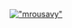 <p align="right" height="15">
  <img height="15" src="https://visitor-badge.glitch.me/badge?page_id=mrousavy.profile" />
</p>

<p align="center">
  <a href="https://mrousavy.github.io">
    <img src="https://github.com/mrousavy/mrousavy/raw/master/img/aesthetic-subtitle.png" alt="&quot;mrousavy&quot;" />
  </a>
</p>
